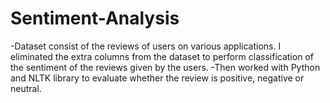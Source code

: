 # Sentiment-Analysis
-Dataset consist of the reviews of users on various applications. I eliminated the extra columns from the dataset to perform classification of the sentiment of the reviews given by the users.
-Then worked with Python and NLTK library to evaluate whether the review is positive, negative or neutral.